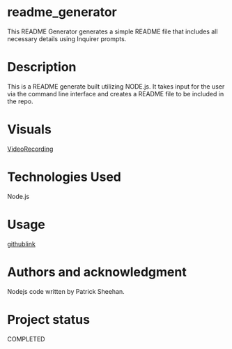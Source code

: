 # readme_generator
This README Generator generates a simple README file that includes all necessary details using Inquirer prompts.


# Description
This is a README generate built utilizing NODE.js. It takes input for the user via the command line interface and creates a README file to be included in the repo.
  
# Visuals
[VideoRecording](https://drive.google.com/file/d/1sgBe04sXKTDpIQzLClqOCrivDWo3agGa/view)

# Technologies Used
Node.js
  
# Usage
[githublink](https://github.com/sheehpat/readme_generator)

# Authors and acknowledgment
Nodejs code written by Patrick Sheehan.
  
# Project status
COMPLETED  
